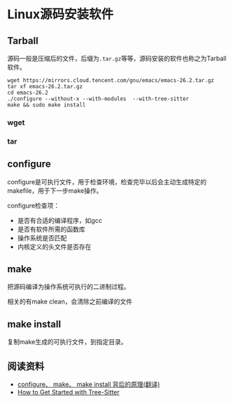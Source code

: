 # Linux源码安装软件

## Tarball
源码一般是压缩后的文件，后缀为`.tar.gz`等等，源码安装的软件也称之为Tarball软件。

```shell
wget https://mirrors.cloud.tencent.com/gnu/emacs/emacs-26.2.tar.gz
tar xf emacs-26.2.tar.gz
cd emacs-26.2
./configure --without-x --with-modules  --with-tree-sitter
make && sudo make install
```
### wget


### tar


## configure

configure是可执行文件，用于检查环境，检查完毕以后会主动生成特定的makefile，用于下一步make操作。

configure检查项：
- 是否有合适的编译程序，如gcc
- 是否有软件所需的函数库
- 操作系统是否匹配
- 内核定义的头文件是否存在

## make

把源码编译为操作系统可执行的二进制过程。

相关的有make clean，会清除之前编译的文件

## make install

复制make生成的可执行文件，到指定目录。


## 阅读资料

- [configure、 make、 make install 背后的原理(翻译)](https://zhuanlan.zhihu.com/p/77813702)
- [How to Get Started with Tree-Sitter](https://www.masteringemacs.org/article/how-to-get-started-tree-sitter)
